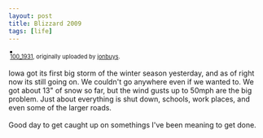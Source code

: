 ```yaml
--- 
layout: post
title: Blizzard 2009
tags: [life]
---
```

<div style="text-align: left; padding: 3px;">
<a href="http://www.flickr.com/photos/42924570@N04/4172076482/" title="photo sharing"><img src="http://farm3.static.flickr.com/2574/4172076482_dbbc3ea714.jpg" style="border: solid 2px #000000;" alt="" /></a>
<br />
<span style="font-size: 0.8em; margin-top: 0px;"><a href="http://www.flickr.com/photos/42924570@N04/4172076482/">100_1931</a>, originally uploaded by <a href="http://www.flickr.com/people/42924570@N04/">jonbuys</a>.</span>
</div>
<p>
Iowa got its first big storm of the winter season yesterday, and as of right now its still going on.  We couldn't go anywhere even if we wanted to.  We got about 13" of snow so far, but the wind gusts up to 50mph are the big problem.  Just about everything is shut down, schools, work places, and even some of the larger roads.<br />
<br />
Good day to get caught up on somethings I've been meaning to get done.
</p>

